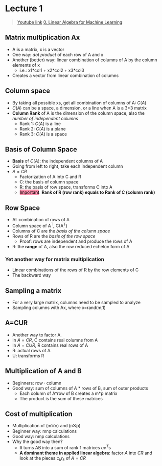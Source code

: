 # Lecture 1

 > [Youtube link](https://www.youtube.com/embed/YiqIkSHSmyc?si=w5QrccyP4f-mIjeb)
 > [0. Linear Algebra for Machine Learning](0.%20Linear%20Algebra%20for%20Machine%20Learning.md)
## Matrix multiplication Ax

- A is a matrix, x is a vector
- One way: *dot product* of each row of A and x
- Another (better) way: linear combination of columns of A by the column elements of x
	- i.e.: x1\*col1 + x2\*col2 + x3\*col3
- Creates a vector from linear combination of columns

## Column space

- By taking all possible xs, get all combination of columns of A: $C(A)$
- $C(A)$ can be a space, a dimension, or a line when A is a 3\*3 matrix
- **Column Rank** of A is the dimension of the column space, also the *number of independent columns*
	- Rank 1: $C(A)$ is a line
	- Rank 2: $C(A)$ is a plane
	- Rank 3: $C(A)$ is a space

## Basis of Column Space

- **Basis** of $C(A)$: the independent columns of A
- Going from left to right, take each independent column
- $A = CR$
	- Factorization of A into C and R
	- C: the basis of column space
	- R: the basis of row space, transforms C into A
	- <mark style="background: #FF5582A6;">Important</mark>: **Rank of R (row rank) equals to Rank of C (column rank)**

## Row Space

- All combination of rows of A
- Column space of A<sup>T</sup>, C(A<sup>T</sup>)
- Columns of C are the *basis of the column space*
- Rows of R are the *basis of the row space*
	- Proof: rows are independent and produce the rows of A
- R: the **range** of A, also the row reduced echelon form of A
### Yet another way for matrix multiplication

- Linear combinations of the rows of R by the row elements of C
- The backward way

## Sampling a matrix

- For a very large matrix, columns need to be sampled to analyze
- Sampling columns with Ax, where x=rand(m,1)

## A=CUR

- Another way to factor A. 
- In $A=CR$, C contains real columns from A
- In $A=CUR$, R contains real rows of A
- R: actual rows of A
- U: transforms R

## Multiplication of A and B

- Beginners: row · column
- Good way: sum of columns of A \* rows of B, sum of outer products
	- Each column of A\*row of B creates a m\*p matrix
	- The product is the sum of these matrices

## Cost of multiplication

- Multiplication of (m⨉n) and (n⨉p)
- Beginner way: mnp calculations
- Good way: nmp calculations
- Why the good way then?
	- It turns AB into a sum of rank 1 matrices $uv^T$s
	- **A dominant theme in applied linear algebra:** factor $A$ into $CR$ and look at the pieces $c_kr_k$ of $A=CR$

